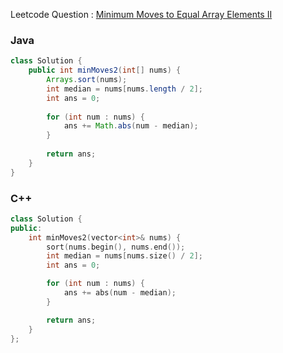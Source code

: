 Leetcode Question : [Minimum Moves to Equal Array Elements II](https://leetcode.com/problems/minimum-moves-to-equal-array-elements-ii/)

### Java
```java
class Solution {
    public int minMoves2(int[] nums) {
        Arrays.sort(nums);
        int median = nums[nums.length / 2];
        int ans = 0;
        
        for (int num : nums) {
            ans += Math.abs(num - median);
        }
        
        return ans;
    }
}
```

### C++
```cpp
class Solution {
public:
    int minMoves2(vector<int>& nums) {
        sort(nums.begin(), nums.end());
        int median = nums[nums.size() / 2];
        int ans = 0;

        for (int num : nums) {
            ans += abs(num - median);
        }

        return ans;
    }
};
```

